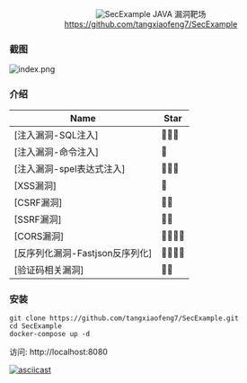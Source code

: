 
<div align="center">

![SecExample](https://socialify.git.ci/tangxiaofeng7/SecExample/image?description=1&descriptionEditable=Vulnerability%20environment%20for%20Java&font=Raleway&forks=1&issues=1&pattern=Overlapping%20Hexagons&stargazers=1&theme=Dark)
JAVA 漏洞靶场
<br>
https://github.com/tangxiaofeng7/SecExample
<br>
</div>

### 截图

![index.png](images/index.png)


### 介绍
| Name               | Star |
| ---------------------- | ---- |
| [注入漏洞-SQL注入]         | 🌟🌟🌟  |
| [注入漏洞-命令注入]             | 🌟    |
| [注入漏洞-spel表达式注入]             | 🌟🌟🌟    |
| [XSS漏洞]            | 🌟  |
| [CSRF漏洞]             | 🌟🌟    |
| [SSRF漏洞]             | 🌟🌟  |
| [CORS漏洞] | 🌟🌟🌟🌟 |
| [反序列化漏洞-Fastjson反序列化] | 🌟🌟🌟🌟 |
| [验证码相关漏洞] | 🌟🌟 |


### 安装

```
git clone https://github.com/tangxiaofeng7/SecExample.git
cd SecExample
docker-compose up -d
```

访问: http://localhost:8080

[![asciicast](https://asciinema.orga/gcuay3zNoRUZ85BTPgjpGukuC.svg)](https://asciinema.org/a/gcuay3zNoRUZ85BTPgjpGukuC)

